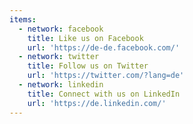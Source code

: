```yaml
---
items:
  - network: facebook
    title: Like us on Facebook
    url: 'https://de-de.facebook.com/'
  - network: twitter
    title: Follow us on Twitter
    url: 'https://twitter.com/?lang=de'
  - network: linkedin
    title: Connect with us on LinkedIn
    url: 'https://de.linkedin.com/'
---
```


